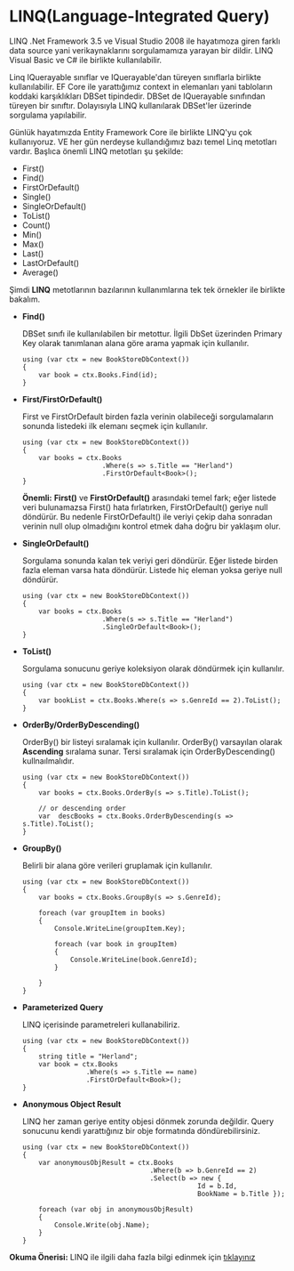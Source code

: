 # LINQ(Language-Integrated Query)
LINQ .Net Framework 3.5 ve Visual Studio 2008 ile hayatımoza giren farklı data source yani verikaynaklarını sorgulamamıza yarayan bir dildir. LINQ Visual Basic ve C# ile birlikte kullanılabilir.

Linq IQuerayable sınıflar ve IQuerayable'dan türeyen sınıflarla birlikte kullanılabilir. EF Core ile yarattığımız context in elemanları yani tabloların koddaki karşıklıkları DBSet tipindedir. DBSet de IQuerayable sınıfından türeyen bir sınıftır.  Dolayısıyla LINQ kullanılarak DBSet'ler üzerinde sorgulama yapılabilir. 

Günlük hayatımızda Entity Framework Core ile birlikte LINQ'yu çok kullanıyoruz. VE her gün nerdeyse kullandığımız bazı temel Linq metotları vardır. 
Başlıca önemli LINQ metotları şu şekilde: 

- First()
- Find()
- FirstOrDefault()
- Single()
- SingleOrDefault()
- ToList()
- Count()
- Min()
- Max()
- Last()
- LastOrDefault()
- Average()

Şimdi **LINQ** metotlarının bazılarının kullanımlarına tek tek örnekler ile birlikte bakalım. 


* **Find()**

    DBSet sınıfı ile kullanılabilen bir metottur. İlgili DbSet üzerinden Primary Key olarak tanımlanan alana göre arama yapmak için kullanılır. 

    ````
    using (var ctx = new BookStoreDbContext())
    {  
        var book = ctx.Books.Find(id);
    }
    ````

* **First/FirstOrDefault()**

    First ve FirstOrDefault birden fazla verinin olabileceği sorgulamaların sonunda listedeki ilk elemanı seçmek için kullanılır.
    ```
    using (var ctx = new BookStoreDbContext())
    {    
        var books = ctx.Books
                        .Where(s => s.Title == "Herland")
                        .FirstOrDefault<Book>();
    }
    ```

    **Önemli:** **First()** ve **FirstOrDefault()** arasındaki temel fark; eğer listede veri bulunamazsa First() hata fırlatırken, FirstOrDefault() geriye null döndürür. Bu nedenle FirstOrDefault() ile veriyi çekip daha sonradan verinin null olup olmadığını kontrol etmek daha doğru bir yaklaşım olur.

* **SingleOrDefault()**

    Sorgulama sonunda kalan tek veriyi geri döndürür. Eğer listede birden fazla eleman varsa hata döndürür. Listede hiç eleman yoksa geriye null döndürür. 
    
    ```
    using (var ctx = new BookStoreDbContext())
    {    
        var books = ctx.Books
                        .Where(s => s.Title == "Herland")
                        .SingleOrDefault<Book>();
    }
    ```

* **ToList()**

    Sorgulama sonucunu geriye koleksiyon olarak döndürmek için kullanılır.

    ```
    using (var ctx = new BookStoreDbContext())
    {    
        var bookList = ctx.Books.Where(s => s.GenreId == 2).ToList();
    }
    ```  

* **OrderBy/OrderByDescending()**

    OrderBy() bir listeyi sıralamak için kullanılır. OrderBy() varsayılan olarak **Ascending** sıralama sunar. Tersi sıralamak için OrderByDescending() kullnaılmalıdır.

    ```
    using (var ctx = new BookStoreDbContext())
    {    
        var books = ctx.Books.OrderBy(s => s.Title).ToList();

        // or descending order  
        var  descBooks = ctx.Books.OrderByDescending(s => s.Title).ToList();
    }
    ``` 
* **GroupBy()**

    Belirli bir alana göre verileri gruplamak için kullanılır.

    ```
    using (var ctx = new BookStoreDbContext())
    {    
        var books = ctx.Books.GroupBy(s => s.GenreId);

        foreach (var groupItem in books)
        {
            Console.WriteLine(groupItem.Key);

            foreach (var book in groupItem)
            {
                Console.WriteLine(book.GenreId);
            }

        }
    }
    ```  
* **Parameterized Query**

    LINQ içerisinde parametreleri kullanabiliriz.
    ```  
    using (var ctx = new BookStoreDbContext())
    {    
        string title = "Herland";
        var book = ctx.Books
                    .Where(s => s.Title == name)
                    .FirstOrDefault<Book>();
    }    
    ```

* **Anonymous Object Result**

    LINQ her zaman geriye entity objesi dönmek zorunda değildir. Query sonucunu kendi yarattığınız bir obje formatında döndürebilirsiniz.

    ```
    using (var ctx = new BookStoreDbContext())
    {    
        var anonymousObjResult = ctx.Books
                                    .Where(b => b.GenreId == 2)
                                    .Select(b => new { 
                                                Id = b.Id, 
                                                BookName = b.Title });

        foreach (var obj in anonymousObjResult)
        {
            Console.Write(obj.Name);
        }
    }
    ```

**Okuma Önerisi:** LINQ ile ilgili daha fazla bilgi edinmek için [tıklayınız](https://www.entityframeworktutorial.net/efcore/querying-in-ef-core.aspx)